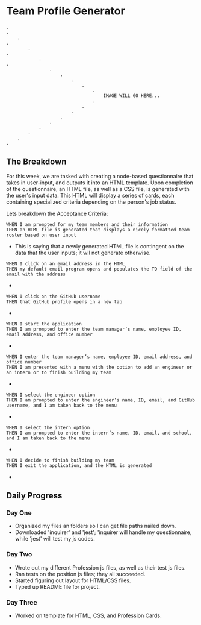 # Team Profile Generator

```
.                                                                                     .
    .                                                                             .
        .                                                                     .
            .                                                           .
                .
                    .
                        .
                            .
                                .
                                    IMAGE WILL GO HERE...
                                .
                            .
                        .
                    .
                .
            .
        .
    .
.
```

## The Breakdown

For this week, we are tasked with creating a node-based questionnaire that takes in user-input, and outputs it into an HTML template. Upon completion of the questionnaire, an HTML file, as well as a CSS file, is generated with the user's input data.
This HTML will display a series of cards, each containing specialized criteria depending on the person's job status.

Lets breakdown the Acceptance Criteria:

```
WHEN I am prompted for my team members and their information
THEN an HTML file is generated that displays a nicely formatted team roster based on user input
```

- This is saying that a newly generated HTML file is contingent on the data that the user inputs; it wil not generate otherwise.

```
WHEN I click on an email address in the HTML
THEN my default email program opens and populates the TO field of the email with the address
```

-

```
WHEN I click on the GitHub username
THEN that GitHub profile opens in a new tab
```

-

```
WHEN I start the application
THEN I am prompted to enter the team manager’s name, employee ID, email address, and office number
```

-

```
WHEN I enter the team manager’s name, employee ID, email address, and office number
THEN I am presented with a menu with the option to add an engineer or an intern or to finish building my team
```

-

```
WHEN I select the engineer option
THEN I am prompted to enter the engineer’s name, ID, email, and GitHub username, and I am taken back to the menu
```

-

```
WHEN I select the intern option
THEN I am prompted to enter the intern’s name, ID, email, and school, and I am taken back to the menu
```

-

```
WHEN I decide to finish building my team
THEN I exit the application, and the HTML is generated
```

-

## Daily Progress

### Day One

- Organized my files an folders so I can get file paths nailed down.
- Downloaded 'inquirer' and 'jest'; 'inquirer will handle my questionnaire, while 'jest' will test my js codes.

### Day Two

- Wrote out my different Profession js files, as well as their test js files.
- Ran tests on the position js files; they all succeeded.
- Started figuring out layout for HTML/CSS files.
- Typed up README file for project.

### Day Three

- Worked on template for HTML, CSS, and Profession Cards.
